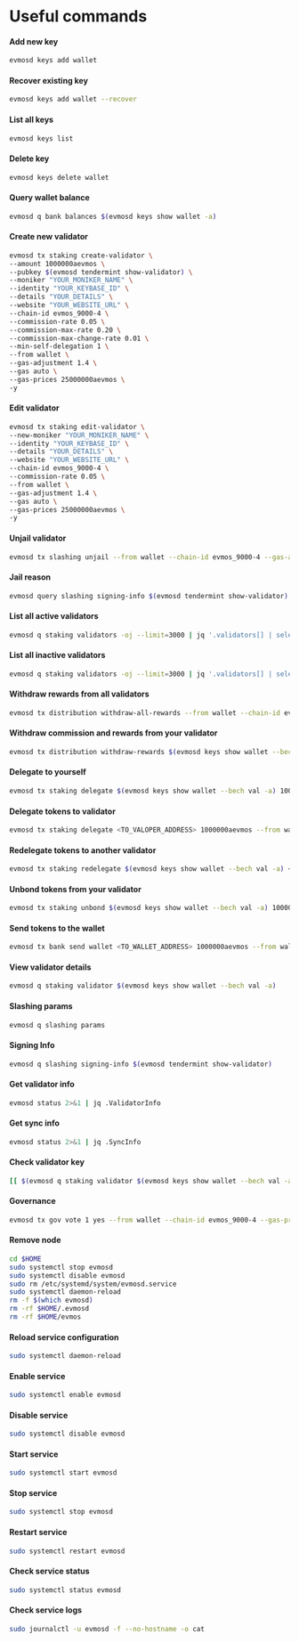 # Useful commands

#### Add new key

```bash
evmosd keys add wallet
```

#### Recover existing key

```bash
evmosd keys add wallet --recover
```

#### List all keys

```bash
evmosd keys list
```

#### Delete key

```bash
evmosd keys delete wallet
```

#### Query wallet balance

```bash
evmosd q bank balances $(evmosd keys show wallet -a)
```

#### Create new validator

```bash
evmosd tx staking create-validator \
--amount 1000000aevmos \
--pubkey $(evmosd tendermint show-validator) \
--moniker "YOUR_MONIKER_NAME" \
--identity "YOUR_KEYBASE_ID" \
--details "YOUR_DETAILS" \
--website "YOUR_WEBSITE_URL" \
--chain-id evmos_9000-4 \
--commission-rate 0.05 \
--commission-max-rate 0.20 \
--commission-max-change-rate 0.01 \
--min-self-delegation 1 \
--from wallet \
--gas-adjustment 1.4 \
--gas auto \
--gas-prices 25000000aevmos \
-y
```

#### Edit validator

```bash
evmosd tx staking edit-validator \
--new-moniker "YOUR_MONIKER_NAME" \
--identity "YOUR_KEYBASE_ID" \
--details "YOUR_DETAILS" \
--website "YOUR_WEBSITE_URL" \
--chain-id evmos_9000-4 \
--commission-rate 0.05 \
--from wallet \
--gas-adjustment 1.4 \
--gas auto \
--gas-prices 25000000aevmos \
-y
```

#### Unjail validator

```bash
evmosd tx slashing unjail --from wallet --chain-id evmos_9000-4 --gas-adjustment 1.4 --gas auto --gas-prices 25000000aevmos -y
```

#### Jail reason

```bash
evmosd query slashing signing-info $(evmosd tendermint show-validator)
```

#### List all active validators

```bash
evmosd q staking validators -oj --limit=3000 | jq '.validators[] | select(.status=="BOND_STATUS_BONDED")' | jq -r '(.tokens|tonumber/pow(10; 6)|floor|tostring) + " \t " + .description.moniker' | sort -gr | nl
```

#### List all inactive validators

```bash
evmosd q staking validators -oj --limit=3000 | jq '.validators[] | select(.status=="BOND_STATUS_UNBONDED")' | jq -r '(.tokens|tonumber/pow(10; 6)|floor|tostring) + " \t " + .description.moniker' | sort -gr | nl
```

#### Withdraw rewards from all validators

```bash
evmosd tx distribution withdraw-all-rewards --from wallet --chain-id evmos_9000-4 --gas-adjustment 1.4 --gas auto --gas-prices 25000000aevmos -y
```

#### Withdraw commission and rewards from your validator

```bash
evmosd tx distribution withdraw-rewards $(evmosd keys show wallet --bech val -a) --commission --from wallet --chain-id evmos_9000-4 --gas-adjustment 1.4 --gas auto --gas-prices 25000000aevmos -y
```

#### Delegate to yourself

```bash
evmosd tx staking delegate $(evmosd keys show wallet --bech val -a) 1000000aevmos --from wallet --chain-id evmos_9000-4 --gas-adjustment 1.4 --gas auto --gas-prices 25000000aevmos -y
```

#### Delegate tokens to validator

```bash
evmosd tx staking delegate <TO_VALOPER_ADDRESS> 1000000aevmos --from wallet --chain-id evmos_9000-4 --gas-adjustment 1.4 --gas auto --gas-prices 25000000aevmos -y
```

#### Redelegate tokens to another validator

```bash
evmosd tx staking redelegate $(evmosd keys show wallet --bech val -a) <TO_VALOPER_ADDRESS> 1000000aevmos --from wallet --chain-id evmos_9000-4 --gas-adjustment 1.4 --gas auto --gas-prices 25000000aevmos -y
```

#### Unbond tokens from your validator

```bash
evmosd tx staking unbond $(evmosd keys show wallet --bech val -a) 1000000aevmos --from wallet --chain-id evmos_9000-4 --gas-adjustment 1.4 --gas auto --gas-prices 25000000aevmos -y
```

#### Send tokens to the wallet

```bash
evmosd tx bank send wallet <TO_WALLET_ADDRESS> 1000000aevmos --from wallet --chain-id evmos_9000-4 --gas-adjustment 1.4 --gas auto --gas-prices 25000000aevmos -y
```

#### View validator details

```bash
evmosd q staking validator $(evmosd keys show wallet --bech val -a)
```

#### Slashing params

```bash
evmosd q slashing params
```

#### Signing Info

```bash
evmosd q slashing signing-info $(evmosd tendermint show-validator)
```

#### Get validator info

```bash
evmosd status 2>&1 | jq .ValidatorInfo
```

#### Get sync info

```bash
evmosd status 2>&1 | jq .SyncInfo
```

#### Check validator key

```bash
[[ $(evmosd q staking validator $(evmosd keys show wallet --bech val -a) -oj | jq -r .consensus_pubkey.key) = $(evmosd status | jq -r .ValidatorInfo.PubKey.value) ]] && echo -e "\n\e[1m\e[32mTrue\e[0m\n" || echo -e "\n\e[1m\e[31mFalse\e[0m\n"
```

#### Governance

```bash
evmosd tx gov vote 1 yes --from wallet --chain-id evmos_9000-4 --gas-prices 25000000aevmos --gas-adjustment 1.5 --gas auto -y
```

#### Remove node

```bash
cd $HOME
sudo systemctl stop evmosd
sudo systemctl disable evmosd
sudo rm /etc/systemd/system/evmosd.service
sudo systemctl daemon-reload
rm -f $(which evmosd)
rm -rf $HOME/.evmosd
rm -rf $HOME/evmos
```

#### Reload service configuration

```bash
sudo systemctl daemon-reload
```

#### Enable service

```bash
sudo systemctl enable evmosd
```

#### Disable service

```bash
sudo systemctl disable evmosd
```

#### Start service

```bash
sudo systemctl start evmosd
```

#### Stop service

```bash
sudo systemctl stop evmosd
```

#### Restart service

```bash
sudo systemctl restart evmosd
```

#### Check service status

```bash
sudo systemctl status evmosd
```

#### Check service logs

```bash
sudo journalctl -u evmosd -f --no-hostname -o cat
```
